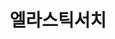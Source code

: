 ---
title: "엘라스틱서치"
layout: category
permalink: /elasticsearch/
author_profile: true
taxonomy: 엘라스틱서치
sidebar:
  nav: "categories"
---